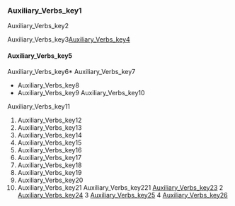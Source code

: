 ### Auxiliary_Verbs_key1
Auxiliary_Verbs_key2


Auxiliary_Verbs_key3[Auxiliary_Verbs_key4](gUcT2rKMU00)


#### Auxiliary_Verbs_key5
Auxiliary_Verbs_key6* Auxiliary_Verbs_key7
* Auxiliary_Verbs_key8
* Auxiliary_Verbs_key9
Auxiliary_Verbs_key10

Auxiliary_Verbs_key11

1. Auxiliary_Verbs_key12
2. Auxiliary_Verbs_key13
3. Auxiliary_Verbs_key14
4. Auxiliary_Verbs_key15
5. Auxiliary_Verbs_key16
6. Auxiliary_Verbs_key17
7. Auxiliary_Verbs_key18
8. Auxiliary_Verbs_key19
9. Auxiliary_Verbs_key20
10. Auxiliary_Verbs_key21
Auxiliary_Verbs_key221 [Auxiliary_Verbs_key23](https://www.myenglishpages.com/site_php_files/grammar-exercise-auxiliary-verbs.php)
2 [Auxiliary_Verbs_key24](https://www.myenglishpages.com/site_php_files/grammar-exercise-auxiliary-verbs-2.php)
3 [Auxiliary_Verbs_key25](https://www.englishgrammar.org/auxiliary-verbs-exercise-7/)
4 [Auxiliary_Verbs_key26](https://www.ego4u.com/en/cram-up/grammar/auxiliary-verbs/exercises?ex03)
